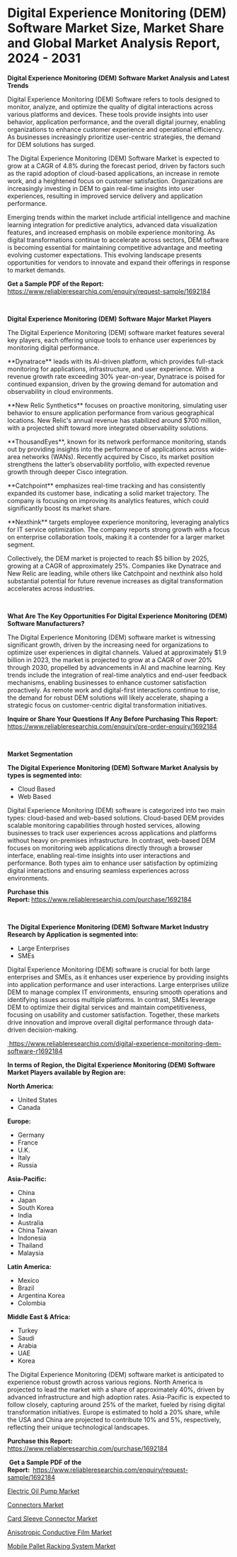 <p><h1>Digital Experience Monitoring (DEM) Software Market Size, Market Share and Global Market Analysis Report, 2024 - 2031</h1></p><p><strong>Digital Experience Monitoring (DEM) Software Market Analysis and Latest Trends</strong></p>
<p><p>Digital Experience Monitoring (DEM) Software refers to tools designed to monitor, analyze, and optimize the quality of digital interactions across various platforms and devices. These tools provide insights into user behavior, application performance, and the overall digital journey, enabling organizations to enhance customer experience and operational efficiency. As businesses increasingly prioritize user-centric strategies, the demand for DEM solutions has surged.</p><p>The Digital Experience Monitoring (DEM) Software Market is expected to grow at a CAGR of 4.8% during the forecast period, driven by factors such as the rapid adoption of cloud-based applications, an increase in remote work, and a heightened focus on customer satisfaction. Organizations are increasingly investing in DEM to gain real-time insights into user experiences, resulting in improved service delivery and application performance. </p><p>Emerging trends within the market include artificial intelligence and machine learning integration for predictive analytics, advanced data visualization features, and increased emphasis on mobile experience monitoring. As digital transformations continue to accelerate across sectors, DEM software is becoming essential for maintaining competitive advantage and meeting evolving customer expectations. This evolving landscape presents opportunities for vendors to innovate and expand their offerings in response to market demands.</p></p>
<p><strong>Get a Sample PDF of the Report:&nbsp;</strong> <a href="https://www.reliableresearchiq.com/enquiry/request-sample/1692184?utm_campaign=1765&utm_medium=2&utm_source=Github&utm_content=ia&utm_term=19102024&utm_id=digital-experience-monitoring-dem-software">https://www.reliableresearchiq.com/enquiry/request-sample/1692184</a></p>
<p>&nbsp;</p>
<p><strong>Digital Experience Monitoring (DEM) Software Major Market Players</strong></p>
<p><p>The Digital Experience Monitoring (DEM) software market features several key players, each offering unique tools to enhance user experiences by monitoring digital performance.</p><p>**Dynatrace** leads with its AI-driven platform, which provides full-stack monitoring for applications, infrastructure, and user experience. With a revenue growth rate exceeding 30% year-on-year, Dynatrace is poised for continued expansion, driven by the growing demand for automation and observability in cloud environments.</p><p>**New Relic Synthetics** focuses on proactive monitoring, simulating user behavior to ensure application performance from various geographical locations. New Relic's annual revenue has stabilized around $700 million, with a projected shift toward more integrated observability solutions.</p><p>**ThousandEyes**, known for its network performance monitoring, stands out by providing insights into the performance of applications across wide-area networks (WANs). Recently acquired by Cisco, its market position strengthens the latter’s observability portfolio, with expected revenue growth through deeper Cisco integration.</p><p>**Catchpoint** emphasizes real-time tracking and has consistently expanded its customer base, indicating a solid market trajectory. The company is focusing on improving its analytics features, which could significantly boost its market share.</p><p>**Nexthink** targets employee experience monitoring, leveraging analytics for IT service optimization. The company reports strong growth with a focus on enterprise collaboration tools, making it a contender for a larger market segment.</p><p>Collectively, the DEM market is projected to reach $5 billion by 2025, growing at a CAGR of approximately 25%. Companies like Dynatrace and New Relic are leading, while others like Catchpoint and nexthink also hold substantial potential for future revenue increases as digital transformation accelerates across industries.</p></p>
<p>&nbsp;</p>
<p><strong>What Are The Key Opportunities For Digital Experience Monitoring (DEM) Software Manufacturers?</strong></p>
<p><p>The Digital Experience Monitoring (DEM) software market is witnessing significant growth, driven by the increasing need for organizations to optimize user experiences in digital channels. Valued at approximately $1.9 billion in 2023, the market is projected to grow at a CAGR of over 20% through 2030, propelled by advancements in AI and machine learning. Key trends include the integration of real-time analytics and end-user feedback mechanisms, enabling businesses to enhance customer satisfaction proactively. As remote work and digital-first interactions continue to rise, the demand for robust DEM solutions will likely accelerate, shaping a strategic focus on customer-centric digital transformation initiatives.</p></p>
<p><strong>Inquire or Share Your Questions If Any Before Purchasing This Report:</strong> <a href="https://www.reliableresearchiq.com/enquiry/pre-order-enquiry/1692184?utm_campaign=1765&utm_medium=2&utm_source=Github&utm_content=ia&utm_term=19102024&utm_id=digital-experience-monitoring-dem-software">https://www.reliableresearchiq.com/enquiry/pre-order-enquiry/1692184</a></p>
<p>&nbsp;</p>
<p><strong>Market Segmentation</strong></p>
<p><strong>The Digital Experience Monitoring (DEM) Software Market Analysis by types is segmented into:</strong></p>
<p><ul><li>Cloud Based</li><li>Web Based</li></ul></p>
<p><p>Digital Experience Monitoring (DEM) software is categorized into two main types: cloud-based and web-based solutions. Cloud-based DEM provides scalable monitoring capabilities through hosted services, allowing businesses to track user experiences across applications and platforms without heavy on-premises infrastructure. In contrast, web-based DEM focuses on monitoring web applications directly through a browser interface, enabling real-time insights into user interactions and performance. Both types aim to enhance user satisfaction by optimizing digital interactions and ensuring seamless experiences across environments.</p></p>
<p><strong>Purchase this Report:&nbsp;</strong><a href="https://www.reliableresearchiq.com/purchase/1692184?utm_campaign=1765&utm_medium=2&utm_source=Github&utm_content=ia&utm_term=19102024&utm_id=digital-experience-monitoring-dem-software">https://www.reliableresearchiq.com/purchase/1692184</a></p>
<p>&nbsp;</p>
<p><strong>The Digital Experience Monitoring (DEM) Software Market Industry Research by Application is segmented into:</strong></p>
<p><ul><li>Large Enterprises</li><li>SMEs</li></ul></p>
<p><p>Digital Experience Monitoring (DEM) software is crucial for both large enterprises and SMEs, as it enhances user experience by providing insights into application performance and user interactions. Large enterprises utilize DEM to manage complex IT environments, ensuring smooth operations and identifying issues across multiple platforms. In contrast, SMEs leverage DEM to optimize their digital services and maintain competitiveness, focusing on usability and customer satisfaction. Together, these markets drive innovation and improve overall digital performance through data-driven decision-making.</p></p>
<p><a href="https://www.reliableresearchiq.com/digital-experience-monitoring-dem-software-r1692184?utm_campaign=1765&utm_medium=2&utm_source=Github&utm_content=ia&utm_term=19102024&utm_id=digital-experience-monitoring-dem-software">&nbsp;https://www.reliableresearchiq.com/digital-experience-monitoring-dem-software-r1692184</a></p>
<p><strong>In terms of Region, the Digital Experience Monitoring (DEM) Software Market Players available by Region are:</strong></p>
<p>
    <p> <strong> North America: </strong>
        <ul>
            <li>United States</li>
            <li>Canada</li>
        </ul>
        </p> 
    <p> <strong> Europe: </strong>
        <ul>
            <li>Germany</li>
            <li>France</li>
            <li>U.K.</li>
            <li>Italy</li>
            <li>Russia</li>
        </ul>
        </p> 
    <p> <strong> Asia-Pacific: </strong>
        <ul>
            <li>China</li>
            <li>Japan</li>
            <li>South Korea</li>
            <li>India</li>
            <li>Australia</li>
            <li>China Taiwan</li>
            <li>Indonesia</li>
            <li>Thailand</li>
            <li>Malaysia</li>
        </ul>
        </p> 
    <p> <strong> Latin America: </strong>
        <ul>
            <li>Mexico</li>
            <li>Brazil</li>
            <li>Argentina Korea</li>
            <li>Colombia</li>
        </ul>
        </p> 
    <p> <strong> Middle East & Africa: </strong>
        <ul>
            <li>Turkey</li>
            <li>Saudi</li>
            <li>Arabia</li>
            <li>UAE</li>
            <li>Korea</li>
        </ul>
    </p>
    </p>
<p><p>The Digital Experience Monitoring (DEM) software market is anticipated to experience robust growth across various regions. North America is projected to lead the market with a share of approximately 40%, driven by advanced infrastructure and high adoption rates. Asia-Pacific is expected to follow closely, capturing around 25% of the market, fueled by rising digital transformation initiatives. Europe is estimated to hold a 20% share, while the USA and China are projected to contribute 10% and 5%, respectively, reflecting their unique technological landscapes.</p></p>
<p><strong>Purchase this Report: </strong><a href="https://www.reliableresearchiq.com/purchase/1692184?utm_campaign=1765&utm_medium=2&utm_source=Github&utm_content=ia&utm_term=19102024&utm_id=digital-experience-monitoring-dem-software">https://www.reliableresearchiq.com/purchase/1692184</a></p>
<p>&nbsp;<strong>Get a Sample PDF of the Report:&nbsp;&nbsp;</strong><a href="https://www.reliableresearchiq.com/enquiry/request-sample/1692184?utm_campaign=1765&utm_medium=2&utm_source=Github&utm_content=ia&utm_term=19102024&utm_id=digital-experience-monitoring-dem-software">https://www.reliableresearchiq.com/enquiry/request-sample/1692184</a></p>
<p><strong></strong></p>
<p><p><a href="https://www.linkedin.com/pulse/electric-oil-pump-market-trends-focusing-insight-forecast-analysis-jtqrc?utm_campaign=1765&utm_medium=2&utm_source=Github&utm_content=ia&utm_term=19102024&utm_id=digital-experience-monitoring-dem-software">Electric Oil Pump Market</a></p><p><a href="https://www.linkedin.com/pulse/connectors-market-ecosystem-competitive-landscape-strategic-afarc?utm_campaign=1765&utm_medium=2&utm_source=Github&utm_content=ia&utm_term=19102024&utm_id=digital-experience-monitoring-dem-software">Connectors Market</a></p><p><a href="https://github.com/BesaLoshi2000/Market-Research-Report-List-1/blob/main/card-sleeve-connector-market.md?utm_campaign=1765&utm_medium=2&utm_source=Github&utm_content=ia&utm_term=19102024&utm_id=digital-experience-monitoring-dem-software">Card Sleeve Connector Market</a></p><p><a href="https://www.linkedin.com/pulse/anisotropic-conductive-film-industry-sector-new-technologies-w3ufe?utm_campaign=1765&utm_medium=2&utm_source=Github&utm_content=ia&utm_term=19102024&utm_id=digital-experience-monitoring-dem-software">Anisotropic Conductive Film Market</a></p><p><a href="https://www.linkedin.com/pulse/market-dynamics-future-trends-global-mobile-pallet-racking-r47yc?utm_campaign=1765&utm_medium=2&utm_source=Github&utm_content=ia&utm_term=19102024&utm_id=digital-experience-monitoring-dem-software">Mobile Pallet Racking System Market</a></p></p>